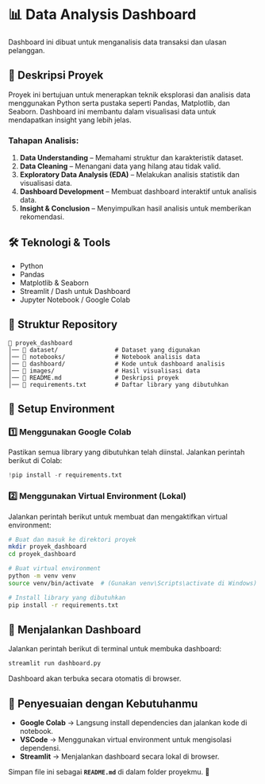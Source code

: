 # 📊 Data Analysis Dashboard

Dashboard ini dibuat untuk menganalisis data transaksi dan ulasan pelanggan.

## 📝 Deskripsi Proyek  
Proyek ini bertujuan untuk menerapkan teknik eksplorasi dan analisis data menggunakan Python serta pustaka seperti Pandas, Matplotlib, dan Seaborn. Dashboard ini membantu dalam visualisasi data untuk mendapatkan insight yang lebih jelas.

### Tahapan Analisis:  
1. **Data Understanding** – Memahami struktur dan karakteristik dataset.  
2. **Data Cleaning** – Menangani data yang hilang atau tidak valid.  
3. **Exploratory Data Analysis (EDA)** – Melakukan analisis statistik dan visualisasi data.  
4. **Dashboard Development** – Membuat dashboard interaktif untuk analisis data.  
5. **Insight & Conclusion** – Menyimpulkan hasil analisis untuk memberikan rekomendasi.  

## 🛠️ Teknologi & Tools  
- Python  
- Pandas  
- Matplotlib & Seaborn  
- Streamlit / Dash untuk Dashboard  
- Jupyter Notebook / Google Colab  

## 📂 Struktur Repository  
```
📂 proyek_dashboard  
│── 📁 dataset/                # Dataset yang digunakan  
│── 📁 notebooks/              # Notebook analisis data  
│── 📁 dashboard/              # Kode untuk dashboard analisis  
│── 📁 images/                 # Hasil visualisasi data  
│── 📄 README.md               # Deskripsi proyek  
│── 📄 requirements.txt        # Daftar library yang dibutuhkan  
```

## 🔧 Setup Environment  

### 1️⃣ Menggunakan Google Colab  
Pastikan semua library yang dibutuhkan telah diinstal. Jalankan perintah berikut di Colab:  
```python
!pip install -r requirements.txt
```

### 2️⃣ Menggunakan Virtual Environment (Lokal)  
Jalankan perintah berikut untuk membuat dan mengaktifkan virtual environment:  
```bash
# Buat dan masuk ke direktori proyek
mkdir proyek_dashboard
cd proyek_dashboard

# Buat virtual environment
python -m venv venv
source venv/bin/activate  # (Gunakan venv\Scripts\activate di Windows)

# Install library yang dibutuhkan
pip install -r requirements.txt
```

## 🚀 Menjalankan Dashboard  
Jalankan perintah berikut di terminal untuk membuka dashboard:  
```bash
streamlit run dashboard.py
```
Dashboard akan terbuka secara otomatis di browser.

## 📌 Penyesuaian dengan Kebutuhanmu  
- **Google Colab** → Langsung install dependencies dan jalankan kode di notebook.  
- **VSCode** → Menggunakan virtual environment untuk mengisolasi dependensi.  
- **Streamlit** → Menjalankan dashboard secara lokal di browser.  

Simpan file ini sebagai **`README.md`** di dalam folder proyekmu. 🚀

